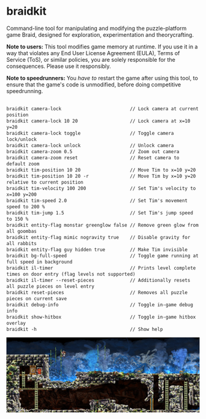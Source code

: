 # braidkit
Command-line tool for manipulating and modifying the puzzle-platform game Braid, designed for exploration, experimentation and theorycrafting.

**Note to users:** This tool modifies game memory at runtime. If you use it in a way that violates any End User License Agreement (EULA), Terms of Service (ToS), or similar policies, you are solely responsible for the consequences. Please use it responsibly.

**Note to speedrunners:** You *have to* restart the game after using this tool, to ensure that the game's code is unmodified, before doing competitive speedrunning.

##
```
braidkit camera-lock                         // Lock camera at current position
braidkit camera-lock 10 20                   // Lock camera at x=10 y=20
braidkit camera-lock toggle                  // Toggle camera lock/unlock
braidkit camera-lock unlock                  // Unlock camera
braidkit camera-zoom 0.5                     // Zoom out camera
braidkit camera-zoom reset                   // Reset camera to default zoom
braidkit tim-position 10 20                  // Move Tim to x=10 y=20
braidkit tim-position 10 20 -r               // Move Tim by x=10 y=20 relative to current position
braidkit tim-velocity 100 200                // Set Tim's velocity to x=100 y=200
braidkit tim-speed 2.0                       // Set Tim's movement speed to 200 %
braidkit tim-jump 1.5                        // Set Tim's jump speed to 150 %
braidkit entity-flag monstar greenglow false // Remove green glow from all goombas
braidkit entity-flag mimic nogravity true    // Disable gravity for all rabbits
braidkit entity-flag guy hidden true         // Make Tim invisible
braidkit bg-full-speed                       // Toggle game running at full speed in background
braidkit il-timer                            // Prints level complete times on door entry (flag levels not supported)
braidkit il-timer --reset-pieces             // Additionally resets all puzzle pieces on level entry
braidkit reset-pieces                        // Removes all puzzle pieces on current save
braidkit debug-info                          // Toggle in-game debug info
braidkit show-hitbox                         // Toggle in-game hitbox overlay
braidkit -h                                  // Show help
```

![Screenshot](braidkit_screenshot.jpg)